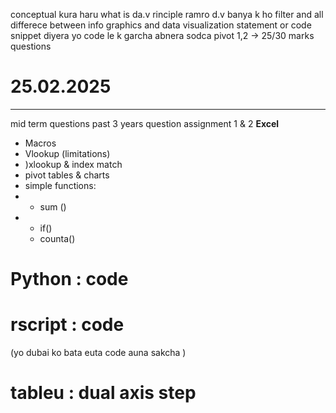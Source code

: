 conceptual kura haru
what is da.v rinciple
ramro d.v banya k ho
filter and all
differece between info graphics and data visualization
statement or code snippet diyera yo code le k garcha abnera sodca
pivot
1,2 -> 25/30 marks questions

# 25.02.2025

---

mid term questions
past 3 years question
assignment 1 & 2
**Excel**

- Macros
- Vlookup (limitations)
- )xlookup & index match
- pivot tables & charts
- simple functions:
- - sum ()
- - if()
  - counta()

# Python : code 

# rscript : code 

(yo dubai ko bata euta code auna sakcha )

# tableu : dual axis step
